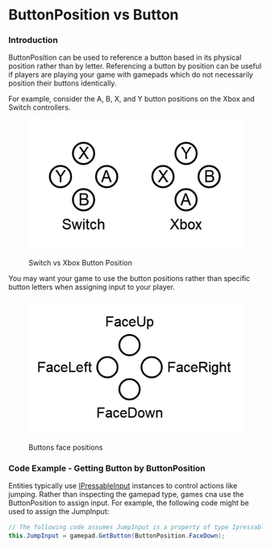 # ButtonPosition vs Button

### Introduction

ButtonPosition can be used to reference a button based in its physical position rather than by letter. Referencing a button by position can be useful if players are playing your game with gamepads which do not necessarily position their buttons identically.

For example, consider the A, B, X, and Y button positions on the Xbox and Switch controllers.

<figure><img src="../../../../.gitbook/assets/image (1) (1) (1) (1) (1) (1) (1) (1) (1) (1).png" alt=""><figcaption><p>Switch vs Xbox Button Position</p></figcaption></figure>

You may want your game to use the button positions rather than specific button letters when assigning input to your player.

<figure><img src="../../../../.gitbook/assets/image (1) (1) (1) (1) (1) (1) (1) (1) (1) (1) (1).png" alt=""><figcaption><p>Buttons face positions</p></figcaption></figure>

### Code Example - Getting Button by ButtonPosition

Entities typically use [IPressableInput](../ipressableinput.md) instances to control actions like jumping. Rather than inspecting the gamepad type, games cna use the ButtonPosition to assign input. For example, the following code might be used to assign the JumpInput:

```csharp
// The following code assumes JumpInput is a property of type IpressableInput:
this.JumpInput = gamepad.GetButton(ButtonPosition.FaceDown);
```
